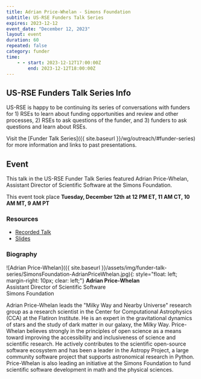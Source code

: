 ```yaml
---
title: Adrian Price-Whelan - Simons Foundation
subtitle: US-RSE Funders Talk Series
expires: 2023-12-12
event_date: "December 12, 2023"
layout: event
duration: 60
repeated: false
category: funder
time:
    - - start: 2023-12-12T17:00:00Z
        end: 2023-12-12T18:00:00Z
---
```


## US-RSE Funders Talk Series Info

US-RSE is happy to be continuing its series of conversations with funders for 1) RSEs to learn about funding opportunities and review and other processes, 2) RSEs to ask questions of the funder, and 3) funders to ask questions and learn about RSEs.  

Visit the [Funder Talk Series]({{ site.baseurl }}/wg/outreach/#funder-series) for more information and links to past presentations.

## Event

This talk in the US-RSE Funder Talk Series featured Adrian Price-Whelan, Assistant Director of Scientific Software at the Simons Foundation.

This event took place **Tuesday, December 12th at 12 PM ET, 11 AM CT, 10 AM MT, 9 AM PT**

### Resources

* [Recorded Talk](https://youtu.be/LW3Q9DsbaFk)
* [Slides](https://drive.google.com/file/d/1g3vLbpu5bQGt4hL05cUYM4zzjCZfhasE/view?usp=sharing)


### Biography
![Adrian Price-Whelan]({{ site.baseurl }}/assets/img/funder-talk-series/SimonsFoundation-AdrianPriceWhelan.jpg){: style="float: left; margin-right: 10px; clear: left;"}
**Adrian Price-Whelan**<br/>
Assistant Director of Scientific Software<br/>
Simons Foundation<br/>

Adrian Price-Whelan leads the "Milky Way and Nearby Universe" research group as a research scientist in the Center for Computational Astrophysics (CCA) at the Flatiron Institute. He is an expert in the gravitational dynamics of stars and the study of dark matter in our galaxy, the Milky Way. Price-Whelan believes strongly in the principles of open science as a means toward improving the accessibility and inclusiveness of science and scientific research. He actively contributes to the scientific open-source software ecosystem and has been a leader in the Astropy Project, a large community software project that supports astronomical research in Python. Price-Whelan is also leading an initiative at the Simons Foundation to fund scientific software development in math and the physical sciences.

